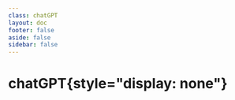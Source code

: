 ```yaml
---
class: chatGPT
layout: doc
footer: false
aside: false
sidebar: false
---
```


<script setup>
import chatGPT from './components/chatGPT.vue'
</script>

<chatGPT/>

# chatGPT{style="display: none"}
